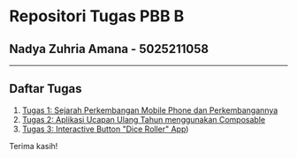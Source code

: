 # Repositori Tugas PBB B

## Nadya Zuhria Amana - 5025211058

---

## Daftar Tugas

1. [Tugas 1: Sejarah Perkembangan Mobile Phone dan Perkembangannya](https://nadyazuhria.blogspot.com/2024/03/tugas-pbb-1-sejarah-perkembangan-mobile.html)
2. [Tugas 2: Aplikasi Ucapan Ulang Tahun menggunakan Composable](https://nadyazuhria.blogspot.com/2024/03/aplikasi-ucapan-ulang-tahun-menggunakan.html)
3. [Tugas 3: Interactive Button "Dice Roller" App](https://nadyazuhria.blogspot.com/2024/03/interactive-button-dice-roller-app.html))

Terima kasih!
